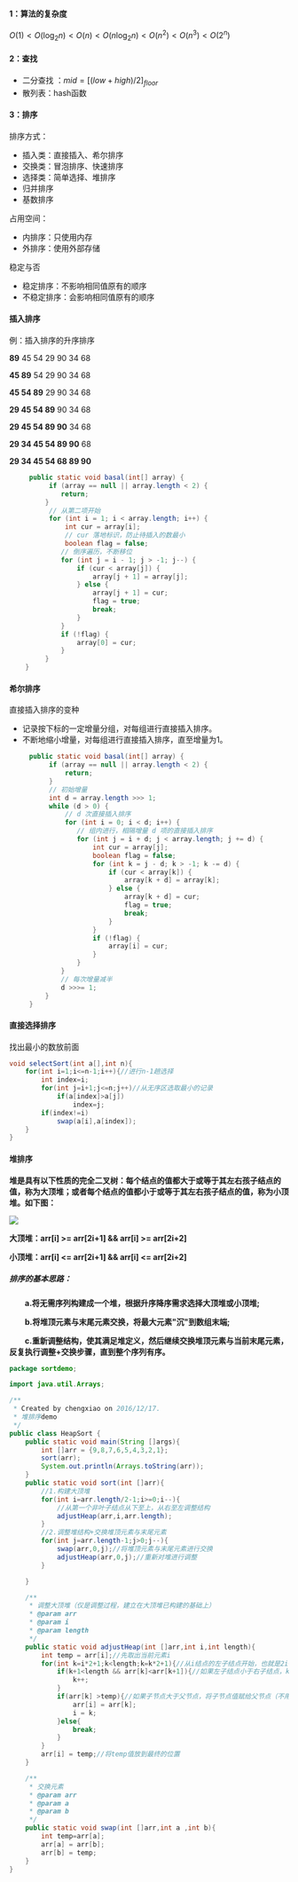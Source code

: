 #### 1：算法的复杂度

$O(1) < O(\log_2n) < O(n) < O(n\log_2n) < O(n^2) < O(n^3) < O(2^n)$



#### 2：查找

+ 二分查找 ：$mid = [(low + high) / 2]_{floor}$
+ 散列表：hash函数



#### 3：排序

排序方式：

+ 插入类：直接插入、希尔排序
+ 交换类：冒泡排序、快速排序
+ 选择类：简单选择、堆排序
+ 归并排序
+ 基数排序



占用空间：

+ 内排序：只使用内存
+ 外排序：使用外部存储



稳定与否

+ 稳定排序：不影响相同值原有的顺序
+ 不稳定排序：会影响相同值原有的顺序



#### 插入排序

例：插入排序的升序排序

**89** 45 54 29 90 34 68

**45 89** 54 29 90 34 68

**45 54 89** 29 90 34 68

**29 45 54 89** 90 34 68

**29 45 54 89 90** 34 68

**29 34 45 54 89 90** 68

**29 34 45 54 68 89 90**

```java
     public static void basal(int[] array) {
          if (array == null || array.length < 2) {
             return;
         }
          // 从第二项开始
          for (int i = 1; i < array.length; i++) {
              int cur = array[i];
              // cur 落地标识，防止待插入的数最小
              boolean flag = false;
             // 倒序遍历，不断移位
             for (int j = i - 1; j > -1; j--) {
                 if (cur < array[j]) {
                     array[j + 1] = array[j];
                 } else {
                     array[j + 1] = cur;
                     flag = true;
                     break;
                 }
             }
             if (!flag) {
                 array[0] = cur;
             }
         }
    }

```



#### 希尔排序

直接插入排序的变种

- 记录按下标的一定增量分组，对每组进行直接插入排序。
- 不断地缩小增量，对每组进行直接插入排序，直至增量为1。

```java
     public static void basal(int[] array) {
          if (array == null || array.length < 2) {
              return;
          }
          // 初始增量
          int d = array.length >>> 1;
          while (d > 0) {
              // d 次直接插入排序
              for (int i = 0; i < d; i++) {
                 // 组内进行，相隔增量 d 项的直接插入排序
                 for (int j = i + d; j < array.length; j += d) {
                     int cur = array[j];
                     boolean flag = false;
                     for (int k = j - d; k > -1; k -= d) {
                         if (cur < array[k]) {
                             array[k + d] = array[k];
                         } else {
                             array[k + d] = cur;
                             flag = true;
                             break;
                         }
                     }
                     if (!flag) {
                         array[i] = cur;
                     }
                 }
             }
             // 每次增量减半
             d >>>= 1;
         }
     }
```



#### 直接选择排序

找出最小的数放前面

```java
void selectSort(int a[],int n){
    for(int i=1;i<=n-1;i++){//进行n-1趟选择
        int index=i;
        for(int j=i+1;j<=n;j++)//从无序区选取最小的记录
            if(a[index]>a[j])
                index=j;
        if(index!=i)
            swap(a[i],a[index]);
    }
}

```



#### 堆排序

**堆是具有以下性质的完全二叉树：每个结点的值都大于或等于其左右孩子结点的值，称为大顶堆；或者每个结点的值都小于或等于其左右孩子结点的值，称为小顶堆。如下图：**

![](./image/d1.jpg)

**大顶堆：arr[i] >= arr[2i+1] && arr[i] >= arr[2i+2]**  

**小顶堆：arr[i] <= arr[2i+1] && arr[i] <= arr[2i+2]**  



##### 排序的基本思路：

　　**a.将无需序列构建成一个堆，根据升序降序需求选择大顶堆或小顶堆;**

　　**b.将堆顶元素与末尾元素交换，将最大元素"沉"到数组末端;**

　　**c.重新调整结构，使其满足堆定义，然后继续交换堆顶元素与当前末尾元素，反复执行调整+交换步骤，直到整个序列有序。**

```java
package sortdemo;

import java.util.Arrays;

/**
 * Created by chengxiao on 2016/12/17.
 * 堆排序demo
 */
public class HeapSort {
    public static void main(String []args){
        int []arr = {9,8,7,6,5,4,3,2,1};
        sort(arr);
        System.out.println(Arrays.toString(arr));
    }
    public static void sort(int []arr){
        //1.构建大顶堆
        for(int i=arr.length/2-1;i>=0;i--){
            //从第一个非叶子结点从下至上，从右至左调整结构
            adjustHeap(arr,i,arr.length);
        }
        //2.调整堆结构+交换堆顶元素与末尾元素
        for(int j=arr.length-1;j>0;j--){
            swap(arr,0,j);//将堆顶元素与末尾元素进行交换
            adjustHeap(arr,0,j);//重新对堆进行调整
        }

    }

    /**
     * 调整大顶堆（仅是调整过程，建立在大顶堆已构建的基础上）
     * @param arr
     * @param i
     * @param length
     */
    public static void adjustHeap(int []arr,int i,int length){
        int temp = arr[i];//先取出当前元素i
        for(int k=i*2+1;k<length;k=k*2+1){//从i结点的左子结点开始，也就是2i+1处开始
            if(k+1<length && arr[k]<arr[k+1]){//如果左子结点小于右子结点，k指向右子结点
                k++;
            }
            if(arr[k] >temp){//如果子节点大于父节点，将子节点值赋给父节点（不用进行交换）
                arr[i] = arr[k];
                i = k;
            }else{
                break;
            }
        }
        arr[i] = temp;//将temp值放到最终的位置
    }

    /**
     * 交换元素
     * @param arr
     * @param a
     * @param b
     */
    public static void swap(int []arr,int a ,int b){
        int temp=arr[a];
        arr[a] = arr[b];
        arr[b] = temp;
    }
}
```

